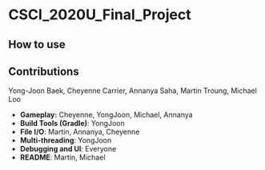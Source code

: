 # CSCI_2020U_Final_Project

## How to use

## Contributions
Yong-Joon Baek, Cheyenne Carrier, Annanya Saha, Martin Troung, Michael Loo

* __Gameplay:__ Cheyenne, YongJoon, Michael, Annanya
* __Build Tools (Gradle)__: YongJoon
* __File I/O__: Martin, Annanya, Cheyenne
* __Multi-threading__: YongJoon
* __Debugging and UI__: Everyone
* __README__: Martin, Michael
